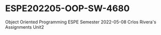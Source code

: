 # ESPE202205-OOP-SW-4680
Object Oriented Programming ESPE Semester 2022-05-08
Crlos Rivera's Assignments Unit2
